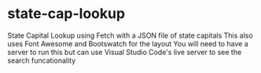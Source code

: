 # state-cap-lookup
State Capital Lookup using Fetch with a JSON file of state capitals 
This also uses Font Awesome and Bootswatch for the layout
You will need to have a server to run this but can use Visual Studio Code's live server to see the search funcationality 
